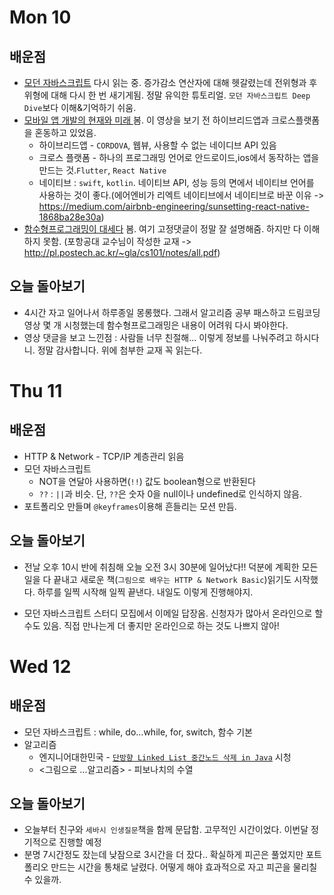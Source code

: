 # Mon 10

## 배운점

- [모던 자바스크립트](https://ko.javascript.info/) 다시 읽는 중. 증가감소 연산자에 대해 헷갈렸는데 전위형과 후위형에 대해 다시 한 번 새기게됨. 정말 유익한 튜토리얼. `모던 자바스크립트 Deep Dive`보다 이해&기억하기 쉬움.
- [모바일 앱 개발의 현재와 미래 ](https://youtu.be/2AS0WAOX8_8) 봄. 이 영상을 보기 전 하이브리드앱과 크로스플랫폼을 혼동하고 있었음.
  - 하이브리드앱 - `CORDOVA`, 웹뷰, 사용할 수 없는 네이디브 API 있음
  - 크로스 플랫폼 - 하나의 프로그래밍 언어로 안드로이드,ios에서 동작하는 앱을 만드는 것.`Flutter`, `React Native`
  - 네이티브 : `swift`, `kotlin`. 네이티브 API, 성능 등의 면에서 네이티브 언어를 사용하는 것이 좋다.(에어엔비가 리엑트 네이티브에서 네이티브로 바꾼 이유 -> https://medium.com/airbnb-engineering/sunsetting-react-native-1868ba28e30a)
- [함수형프로그래밍이 대세다](https://youtu.be/4ezXhCuT2mw) 봄. 여기 고정댓글이 정말 잘 설명해줌. 하지만 다 이해하지 못함. (포항공대 교수님이 작성한 교재 -> http://pl.postech.ac.kr/~gla/cs101/notes/all.pdf)

## 오늘 돌아보기

- 4시간 자고 일어나서 하루종일 몽롱했다. 그래서 알고리즘 공부 패스하고 드림코딩 영상 몇 개 시청했는데 함수형프로그래밍은 내용이 어려워 다시 봐야한다.
- 영상 댓글을 보고 느낀점 : 사람들 너무 친절해... 이렇게 정보를 나눠주려고 하시다니. 정말 감사합니다. 위에 첨부한 교재 꼭 읽는다.

# Thu 11

## 배운점

- HTTP & Network - TCP/IP 계층관리 읽음
- 모던 자바스크립트
  - NOT을 연달아 사용하면(`!!`) 값도 boolean형으로 반환된다
  - `??` : `||`과 비슷. 단, `??`은 숫자 0을 null이나 undefined로 인식하지 않음.
- 포트폴리오 만들며 `@keyframes`이용해 흔들리는 모션 만듬.

## 오늘 돌아보기

- 전날 오후 10시 반에 취침해 오늘 오전 3시 30분에 일어났다!! 덕분에 계획한 모든 일을 다 끝내고 새로운 책(`그림으로 배우는 HTTP & Network Basic`)읽기도 시작했다. 하루를 일찍 시작해 일찍 끝낸다. 내일도 이렇게 진행해야지.

* 모던 자바스크립트 스터디 모집에서 이메일 답장옴. 신청자가 많아서 온라인으로 할수도 있음. 직접 만나는게 더 좋지만 온라인으로 하는 것도 나쁘지 않아!

# Wed 12

## 배운점

- 모던 자바스크립트 : while, do...while, for, switch, 함수 기본
- 알고리즘
  - 엔지니어대한민국 - [`단방향 Linked List 중간노드 삭제 in Java`](https://www.youtube.com/watch?v=xI4iPEmkHlc&list=PLjSkJdbr_gFZQp0KEoo0Y4KkCI5YqxtjZ&index=8) 시청
  - <그림으로 ...알고리즘> - 피보나치의 수열

## 오늘 돌아보기

- 오늘부터 친구와 `세바시 인생질문`책을 함께 문답함. 고무적인 시간이었다. 이번달 정기적으로 진행할 예정
- 분명 7시간정도 잤는데 낮잠으로 3시간을 더 잤다.. 확실하게 피곤은 풀었지만 포트폴리오 만드는 시간을 통채로 날렸다. 어떻게 해야 효과적으로 자고 피곤을 물리칠 수 있을까.

